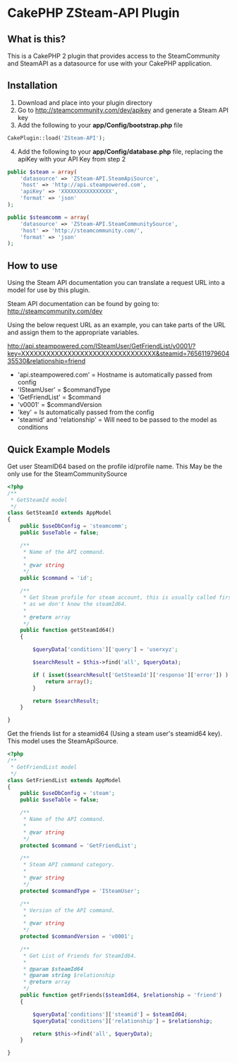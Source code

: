 CakePHP ZSteam-API Plugin
===========================

## What is this?

This is a CakePHP 2 plugin that provides access to the SteamCommunity and SteamAPI as a datasource for use with your CakePHP application.

## Installation

1. Download and place into your plugin directory
2. Go to http://steamcommunity.com/dev/apikey and generate a Steam API key
3. Add the following to your __app/Config/bootstrap.php__ file
```php
CakePlugin::load('ZSteam-API');
```
4. Add the following to your __app/Config/database.php__ file, replacing the apiKey with your API Key from step 2

```php
public $steam = array(
    'datasource' => 'ZSteam-API.SteamApiSource',
    'host' => 'http://api.steampowered.com',
    'apiKey' => 'XXXXXXXXXXXXXXXX',
    'format' => 'json'
);

public $steamcomm = array(
    'datasource' => 'ZSteam-API.SteamCommunitySource',
    'host' => 'http://steamcommunity.com/',
    'format' => 'json'
);
```
## How to use

Using the Steam API documentation you can translate a request URL into a model for use by this plugin.

Steam API documentation can be found by going to: http://steamcommunity.com/dev

Using the below request URL as an example, you can take parts of the URL and assign them to the appropriate variables.

http://api.steampowered.com/ISteamUser/GetFriendList/v0001/?key=XXXXXXXXXXXXXXXXXXXXXXXXXXXXXXXX&steamid=76561197960435530&relationship=friend

* 'api.steampowered.com' = Hostname is automatically passed from config
* 'ISteamUser' = $commandType
* 'GetFriendList' = $command 
* 'v0001' = $commandVersion
* 'key' =  Is automatically passed from the config
* 'steamid' and 'relationship' = Will need to be passed to the model as conditions

## Quick Example Models

Get user SteamID64 based on the profile id/profile name. This May be the only use for the SteamCommunitySource

```php
<?php
/**
 * GetSteamId model
 */
class GetSteamId extends AppModel
{
    public $useDbConfig = 'steamcomm';
    public $useTable = false;

    /**
     * Name of the API command.
     *
     * @var string
     */
    public $command = 'id';

    /**
     * Get Steam profile for steam account, this is usually called first
     * as we don't know the steamId64.
     *
     * @return array
     */
    public function getSteamId64()
    {

        $queryData['conditions']['query'] = 'userxyz';

        $searchResult = $this->find('all', $queryData);

        if ( isset($searchResult['GetSteamId']['response']['error']) ) {
            return array();
        }

        return $searchResult;
    }

}
```

Get the friends list for a steamid64 (Using a steam user's steamid64 key). This model uses the SteamApiSource.

```php
<?php
/**
 * GetFriendList model
 */
class GetFriendList extends AppModel
{
    public $useDbConfig = 'steam';
    public $useTable = false;

    /**
     * Name of the API command.
     *
     * @var string
     */
    protected $command = 'GetFriendList';

    /**
     * Steam API command category.
     *
     * @var string
     */
    protected $commandType = 'ISteamUser';

    /**
     * Version of the API command.
     *
     * @var string
     */
    protected $commandVersion = 'v0001';

    /**
     * Get List of Friends for SteamId64.
     *
     * @param $steamId64
     * @param string $relationship
     * @return array
     */
    public function getFriends($steamId64, $relationship = 'friend')
    {

        $queryData['conditions']['steamid'] = $steamId64;
        $queryData['conditions']['relationship'] = $relationship;

        return $this->find('all', $queryData);
    }

}
```